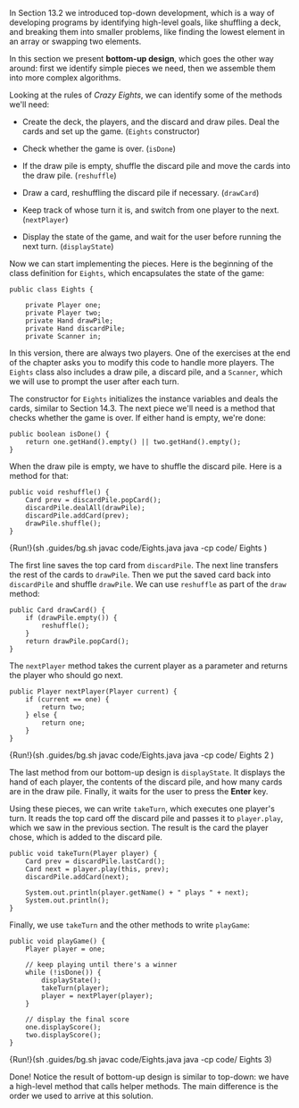 In Section 13.2 we introduced top-down development, which is a way of developing programs by identifying high-level goals, like shuffling a deck, and breaking them into smaller problems, like finding the lowest element in an array or swapping two elements.


In this section we present **bottom-up design**, which goes the other way around: first we identify simple pieces we need, then we assemble them into more complex algorithms.

Looking at the rules of *Crazy Eights*, we can identify some of the methods we'll need:



*  Create the deck, the players, and the discard and draw piles. Deal the cards and set up the game. (`Eights` constructor)

*  Check whether the game is over. (`isDone`)

*  If the draw pile is empty, shuffle the discard pile and move the cards into the draw pile. (`reshuffle`)

*  Draw a card, reshuffling the discard pile if necessary. (`drawCard`)

*  Keep track of whose turn it is, and switch from one player to the next. (`nextPlayer`)

*  Display the state of the game, and wait for the user before running the next turn. (`displayState`)


Now we can start implementing the pieces.
Here is the beginning of the class definition for `Eights`, which encapsulates the state of the game:


```code
public class Eights {

    private Player one;
    private Player two;
    private Hand drawPile;
    private Hand discardPile;
    private Scanner in;
```

In this version, there are always two players.
One of the exercises at the end of the chapter asks you to modify this code to handle more players.
The `Eights` class also includes a draw pile, a discard pile, and a `Scanner`, which we will use to prompt the user after each turn.

The constructor for `Eights` initializes the instance variables and deals the cards, similar to Section 14.3.
The next piece we'll need is a method that checks whether the game is over.
If either hand is empty, we're done:

```code
public boolean isDone() {
    return one.getHand().empty() || two.getHand().empty();
}
```

When the draw pile is empty, we have to shuffle the discard pile.
Here is a method for that:

```code
public void reshuffle() {
    Card prev = discardPile.popCard();
    discardPile.dealAll(drawPile);
    discardPile.addCard(prev);
    drawPile.shuffle();
}
```

{Run!}(sh .guides/bg.sh javac code/Eights.java java -cp code/ Eights )


The first line saves the top card from `discardPile`.
The next line transfers the rest of the cards to `drawPile`.
Then we put the saved card back into `discardPile` and shuffle `drawPile`.
We can use `reshuffle` as part of the `draw` method:

```code
public Card drawCard() {
    if (drawPile.empty()) {
        reshuffle();
    }
    return drawPile.popCard();
}
```

The `nextPlayer` method takes the current player as a parameter and returns the player who should go next.

```code
public Player nextPlayer(Player current) {
    if (current == one) {
        return two;
    } else {
        return one;
    }
}
```

{Run!}(sh .guides/bg.sh javac code/Eights.java java -cp code/ Eights 2 )


The last method from our bottom-up design is `displayState`.
It displays the hand of each player, the contents of the discard pile, and how many cards are in the draw pile.
Finally, it waits for the user to press the **Enter** key.


Using these pieces, we can write `takeTurn`, which executes one player's turn.
It reads the top card off the discard pile and passes it to `player.play`, which we saw in the previous section.
The result is the card the player chose, which is added to the discard pile.

```code
public void takeTurn(Player player) {
    Card prev = discardPile.lastCard();
    Card next = player.play(this, prev);
    discardPile.addCard(next);

    System.out.println(player.getName() + " plays " + next);
    System.out.println();
}
```

Finally, we use `takeTurn` and the other methods to write `playGame`:

```code
public void playGame() {
    Player player = one;

    // keep playing until there's a winner
    while (!isDone()) {
        displayState();
        takeTurn(player);
        player = nextPlayer(player);
    }

    // display the final score
    one.displayScore();
    two.displayScore();
}
```

{Run!}(sh .guides/bg.sh javac code/Eights.java java -cp code/ Eights 3)


Done!
Notice the result of bottom-up design is similar to top-down: we have a high-level method that calls helper methods.
The main difference is the order we used to arrive at this solution.